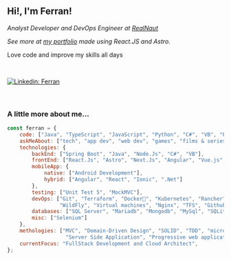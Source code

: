 <h2>Hi!, I'm Ferran!</h2>
<p><em>Analyst Developer and DevOps Engineer at <a href="https://realnaut.com/">RealNaut</a>
<p>See more at <a href="https://ferrranhpv3.vercel.app">my portfolio</a> made using React.JS and Astro.</p>
</em></p>

<p>Love code and improve my skills all days</p>

<br/>

[![Linkedin: Ferran](https://img.shields.io/badge/-Ferran-blue?style=flat-square&logo=Linkedin&logoColor=white&link=https://www.linkedin.com/in/ferran-hernandez-v3/)](https://www.linkedin.com/in/ferran-hernandez-v3)
<br/>
<br/>
<br/>
### A little more about me...  

```javascript
const ferran = {
    code: ["Java", "TypeScript", "JavaScript", "Python", "C#", "VB", "PHP"],
    askMeAbout: ["tech", "app dev", "web dev", "games", "films & series"],
    technologies: {
        backEnd: ["Spring Boot", "Java", "Node.Js", "C#", "VB"],
        frontEnd: ["React.Js", "Astro", "Next.Js", "Angular", "Vue.js", "HTML", "CSS", "Bootstrap", "C#", "VB"],
        mobileApp: {
            native: ["Android Development"],
            hybrid: ["Angular", "React", "Ionic", ".Net"]
        },
        testing: ["Unit Test 5", "MockMVC"],
        devOps: ["Git", "Terraform", "Docker🐳", "Kubernetes", "Rancher", "Jenkins", "Tekton", "Apache Tomcat", 
                 "WildFly", "Virtual machines", "Nginx", "TFS", "Github Actions"],
        databases: ["SQL Server", "Mariadb", "Mongodb", "MySql", "SQLite", "Firebase", "SalesForce"],
        misc: ["Selenium"]
    },
    methologies: ["MVC", "Domain-Driven Design", "SOLID", "TDD", "microservices", "Single Page Application"
                   "Server Side Application", "Progressive web applications", "Single and complex page applications"],
    currentFocus: "FullStack Development and Cloud Architect",
};
```
